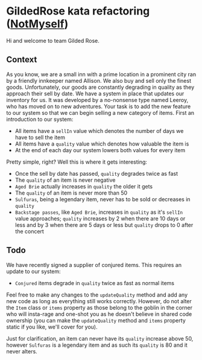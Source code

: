 # GildedRose kata refactoring ([NotMyself](https://github.com/NotMyself/GildedRose))
Hi and welcome to team Gilded Rose.

## Context
As you know, we are a small inn with a prime location in a prominent city ran by a friendly innkeeper named Allison. We also buy and sell only the finest goods. Unfortunately, our goods are constantly degrading in quality as they approach their sell by date. We have a system in place that updates our inventory for us. It was developed by a no-nonsense type named Leeroy, who has moved on to new adventures. Your task is to add the new feature to our system so that we can begin selling a new category of items. First an introduction to our system:
- All items have a `sellIn` value which denotes the number of days we have to sell the item
- All items have a `quality` value which denotes how valuable the item is
- At the end of each day our system lowers both values for every item

Pretty simple, right? Well this is where it gets interesting:
- Once the sell by date has passed, `quality` degrades twice as fast
- The `quality` of an item is never negative
- `Aged Brie` actually increases in `quality` the older it gets
- The `quality` of an item is never more than 50
- `Sulfuras`, being a legendary item, never has to be sold or decreases in `quality`
- `Backstage passes`, like `Aged Brie`, increases in `quality` as it's `sellIn` value approaches; `quality` increases by 2 when there are 10 days or less and by 3 when there are 5 days or less but `quality` drops to 0 after the concert

## Todo
We have recently signed a supplier of conjured items. This requires an update to our system:
- `Conjured` items degrade in `quality` twice as fast as normal items

Feel free to make any changes to the `updateQuality` method and add any new code as long as everything still works correctly. However, do not alter the `Item` class or `items` property as those belong to the goblin in the corner who will insta-rage and one-shot you as he doesn't believe in shared code ownership (you can make the `updateQuality` method and `items` property static if you like, we'll cover for you).

Just for clarification, an item can never have its `quality` increase above 50, however `Sulfuras` is a legendary item and as such its `quality` is 80 and it never alters.